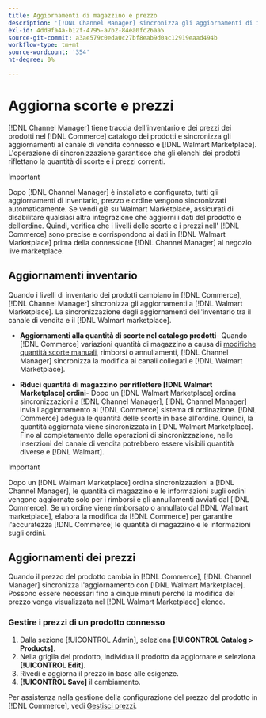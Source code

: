 ```yaml
---
title: Aggiornamenti di magazzino e prezzo
description: '[!DNL Channel Manager] sincronizza gli aggiornamenti di inventario e prezzo tra [!DNL Commerce] memorizzare e [!DNL Walmart Marketplace] in modo da poter gestire le operazioni del canale di vendita da [!DNL Commerce] Amministratore'
exl-id: 4dd9fa4a-b12f-4795-a7b2-84ea0fc26aa5
source-git-commit: a3ae579c0eda0c27bf8eab9d0ac12919eaad494b
workflow-type: tm+mt
source-wordcount: '354'
ht-degree: 0%

---
```


# Aggiorna scorte e prezzi

[!DNL Channel Manager] tiene traccia dell&#39;inventario e dei prezzi dei prodotti nel [!DNL Commerce] catalogo dei prodotti e sincronizza gli aggiornamenti al canale di vendita connesso e [!DNL Walmart Marketplace]. L&#39;operazione di sincronizzazione garantisce che gli elenchi dei prodotti riflettano la quantità di scorte e i prezzi correnti.


>[!IMPORTANT]
>
>Dopo [!DNL Channel Manager] è installato e configurato, tutti gli aggiornamenti di inventario, prezzo e ordine vengono sincronizzati automaticamente. Se vendi già su Walmart Marketplace, assicurati di disabilitare qualsiasi altra integrazione che aggiorni i dati del prodotto e dell’ordine. Quindi, verifica che i livelli delle scorte e i prezzi nell&#39; [!DNL Commerce] sono precise e corrispondono ai dati in [!DNL Walmart Marketplace] prima della connessione [!DNL Channel Manager] al negozio live marketplace.


## Aggiornamenti inventario

Quando i livelli di inventario dei prodotti cambiano in [!DNL Commerce], [!DNL Channel Manager] sincronizza gli aggiornamenti a [!DNL Walmart Marketplace]. La sincronizzazione degli aggiornamenti dell&#39;inventario tra il canale di vendita e il [!DNL Walmart marketplace].

* **Aggiornamenti alla quantità di scorte nel catalogo prodotti**- Quando [!DNL Commerce] variazioni quantità di magazzino a causa di [modifiche quantità scorte manuali](https://experienceleague.adobe.com/docs/commerce-admin/inventory/quantities/quantities-assign-per-product.html), rimborsi o annullamenti, [!DNL Channel Manager] sincronizza la modifica ai canali collegati e [!DNL Walmart Marketplace].

* **Riduci quantità di magazzino per riflettere [!DNL Walmart Marketplace] ordini**- Dopo un [!DNL Walmart Marketplace] ordina sincronizzazioni a [!DNL Channel Manager], [!DNL Channel Manager] invia l&#39;aggiornamento al [!DNL Commerce] sistema di ordinazione. [!DNL Commerce] adegua le quantità delle scorte in base all&#39;ordine. Quindi, la quantità aggiornata viene sincronizzata in [!DNL Walmart Marketplace]. Fino al completamento delle operazioni di sincronizzazione, nelle inserzioni del canale di vendita potrebbero essere visibili quantità diverse e [!DNL Walmart].

>[!IMPORTANT]
>
>Dopo un [!DNL Walmart Marketplace] ordina sincronizzazioni a [!DNL Channel Manager], le quantità di magazzino e le informazioni sugli ordini vengono aggiornate solo per i rimborsi e gli annullamenti avviati dal [!DNL Commerce]. Se un ordine viene rimborsato o annullato dal [!DNL Walmart marketplace], elabora la modifica da [!DNL Commerce] per garantire l&#39;accuratezza [!DNL Commerce] le quantità di magazzino e le informazioni sugli ordini.

## Aggiornamenti dei prezzi

Quando il prezzo del prodotto cambia in [!DNL Commerce], [!DNL Channel Manager] sincronizza l&#39;aggiornamento con [!DNL Walmart Marketplace]. Possono essere necessari fino a cinque minuti perché la modifica del prezzo venga visualizzata nel [!DNL Walmart Marketplace] elenco.

### Gestire i prezzi di un prodotto connesso

1. Dalla sezione [!UICONTROL Admin], seleziona **[!UICONTROL Catalog > Products]**.
1. Nella griglia del prodotto, individua il prodotto da aggiornare e seleziona **[!UICONTROL Edit]**.
1. Rivedi e aggiorna il prezzo in base alle esigenze.
1. **[!UICONTROL Save]** il cambiamento.

Per assistenza nella gestione della configurazione del prezzo del prodotto in [!DNL Commerce], vedi [Gestisci prezzi](https://experienceleague.adobe.com/docs/commerce-admin/catalog/products/pricing/pricing-advanced.html).
